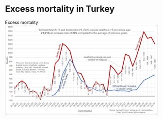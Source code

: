 # Excess mortality in Turkey
Excess mortality
![Excess deaths in Turkey](https://github.com/gucluyaman/Excess-mortality-in-Turkey/blob/master/images/Turkey-Excess-Deaths-2020.09.30.jpg?raw=true)
